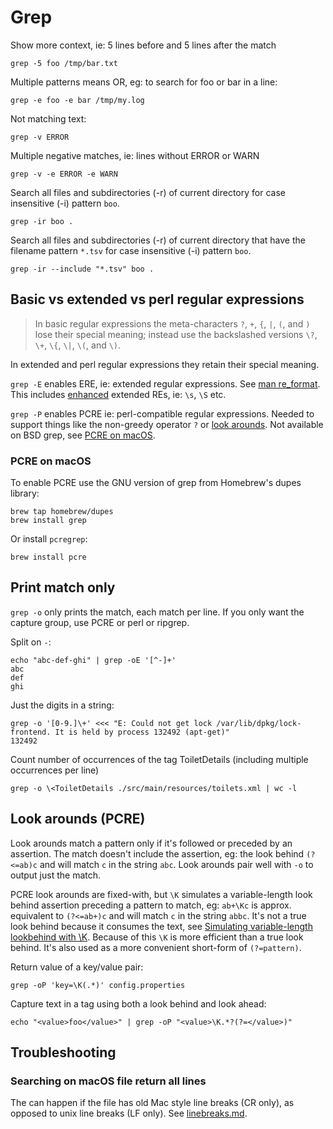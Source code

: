 # Grep

Show more context, ie: 5 lines before and 5 lines after the match

```
grep -5 foo /tmp/bar.txt
```

Multiple patterns means OR, eg: to search for foo or bar in a line:

```
grep -e foo -e bar /tmp/my.log
```

Not matching text:

```
grep -v ERROR
```

Multiple negative matches, ie: lines without ERROR or WARN

```
grep -v -e ERROR -e WARN
```

Search all files and subdirectories (-r) of current directory for case insensitive (-i) pattern `boo`.

```
grep -ir boo .
```

Search all files and subdirectories (-r) of current directory that have the filename pattern `*.tsv` for case insensitive (-i) pattern `boo`.

```
grep -ir --include "*.tsv" boo .
```

## Basic vs extended vs perl regular expressions

> In basic regular expressions the meta-characters `?`, `+`, `{`, `|`, `(`, and `)` lose their special meaning; instead use the backslashed versions `\?`, `\+`, `\{`, `\|`, `\(`, and `\)`.

In extended and perl regular expressions they retain their special meaning.

`grep -E` enables ERE, ie: extended regular expressions. See [man re_format](https://www.unix.com/man-page/osx/7/re_format/). This includes [enhanced](https://stackoverflow.com/a/23146221/149412) extended REs, ie: `\s`, `\S` etc.

`grep -P` enables PCRE ie: perl-compatible regular expressions. Needed to support things like the non-greedy operator `?` or [look arounds](#look-arounds-pcre). Not available on BSD grep, see [PCRE on macOS](#pcre-on-macos).

### PCRE on macOS

To enable PCRE use the GNU version of grep from Homebrew's dupes library:

```
brew tap homebrew/dupes
brew install grep
```

Or install `pcregrep`:

```
brew install pcre
```

## Print match only

`grep -o` only prints the match, each match per line. If you only want the capture group, use PCRE or perl or ripgrep.

Split on `-`:

```
echo "abc-def-ghi" | grep -oE '[^-]+'
abc
def
ghi
```

Just the digits in a string:

```
grep -o '[0-9.]\+' <<< "E: Could not get lock /var/lib/dpkg/lock-frontend. It is held by process 132492 (apt-get)"
132492
```

Count number of occurrences of the tag ToiletDetails (including multiple occurrences per line)

```
grep -o \<ToiletDetails ./src/main/resources/toilets.xml | wc -l
```

## Look arounds (PCRE)

Look arounds match a pattern only if it's followed or preceded by an assertion. The match doesn't include the assertion, eg: the look behind `(?<=ab)c` and will match `c` in the string `abc`. Look arounds pair well with `-o` to output just the match.

PCRE look arounds are fixed-with, but `\K` simulates a variable-length look behind assertion preceding a pattern to match, eg: `ab+\Kc` is approx. equivalent to `(?<=ab+)c` and will match `c` in the string `abbc`. It's not a true look behind because it consumes the text, see [Simulating variable-length lookbehind with \K](https://riptutorial.com/regex/example/2462/simulating-variable-length-lookbehind-with--k). Because of this `\K` is more efficient than a true look behind. It's also used as a more convenient short-form of `(?=pattern)`.

Return value of a key/value pair:

```
grep -oP 'key=\K(.*)' config.properties
```

Capture text in a tag using both a look behind and look ahead:

```
echo "<value>foo</value>" | grep -oP "<value>\K.*?(?=</value>)"
```

## Troubleshooting

### Searching on macOS file return all lines

The can happen if the file has old Mac style line breaks (CR only), as opposed to unix line breaks (LF only). See [linebreaks.md](linebreaks.md).
